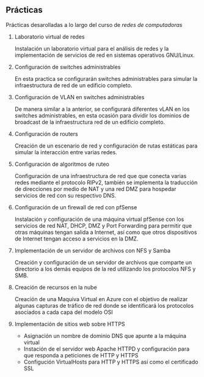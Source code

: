 ## Prácticas
Prácticas desarolladas a lo largo del curso de _redes de computadoras_

1. Laboratorio virtual de redes

    Instalación un laboratorio virtual para el análisis de redes 
    y la implementación de servicios de red en sistemas operativos GNU/Linux.

2. Configuración de switches administrables

    En esta practica se configurarán switches administrables para simular la 
    infraestructura de red de un edificio completo.

3. Configuración de VLAN en switches administrables

    De manera similar a la anterior, se configurará diferentes vLAN en los switches administrables, en esta ocasión
    para dividir los dominios de broadcast de la infraestructura red de un edificio completo.

4. Configuración de routers

    Creación de un escenario de red y configuración de rutas estáticas para simular la interacción entre varias redes.

5. Configuración de algoritmos de ruteo

    Configuración de una infraestructura de red que que conecta varias redes mediante el protocolo RIPv2, también se implementa la traducción de direcciones por medio de NAT y una red DMZ para hospedar servicios de red con su respectivo DNS.

6. Configuración de un firewall de red con pfSense

    Instalación y configuración de una máquina virtual pfSense con los servicios de red NAT, DHCP, DMZ y Port Forwarding para permitir que otras máquinas tengan salida a Internet, así como que otros dispositivos de Internet tengan acceso a servicios en la DMZ.

7. Implementación de un servidor de archivos con NFS y Samba

    Creación y configuración de un servidor de archivos que comparte un directorio a los demás equipos de la red utilizando los protocolos NFS y SMB.

8. Creación de recursos en la nube

    Creación de una Maquiva Virtual en Azure con el objetivo de realizar algunas capturas de tráfico de red donde se identificará los protocolos asociados a cada capa del modelo OSI

9. Implementación de sitios web sobre HTTPS

    - Asignación un nombre de dominio DNS que apunte a la máquina virtual
    - Instación de el servidor web Apache HTTPD y configuración para que responda a peticiones de HTTP y HTTPS
    - Configución VirtualHosts para HTTP y HTTPS así como el certificado SSL